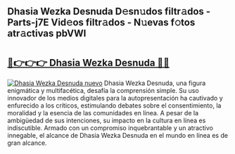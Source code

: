 ## Dhasia Wezka Desnuda D𝚎sn𝚞dos filtr𝚊dos - Parts-j7E Vid𝚎os filtr𝚊dos - N𝚞evas f𝚘tos atr𝚊ctivas pbVWI

# <h2><a href="http://mbb92j.tromn.icu/?c=Dhasia+Wezka+Desnuda">🔗👉👉👉 Dhasia Wezka Desnuda 🔗🔗</a></h2>

[![Dhasia Wezka Desnuda nuevo](https://i.imgur.com/pEAQMta.gif)](http://mbb92j.tromn.icu/?c=Dhasia+Wezka+Desnuda)
Dhasia Wezka Desnuda, una figura enigmática y multifacética, desafía la comprensión simple. Su uso innovador de los medios digitales para la autopresentación ha cautivado y enfurecido a los críticos, estimulando debates sobre el consentimiento, la moralidad y la esencia de las comunidades en línea. A pesar de la ambigüedad de sus intenciones, su impacto en la cultura en línea es indiscutible. Armado con un compromiso inquebrantable y un atractivo innegable, el alcance de Dhasia Wezka Desnuda en el mundo en línea es de gran alcance.
